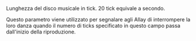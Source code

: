 Lunghezza del disco musicale in tick. 20 tick equivale a secondo.

Questo parametro viene utilizzato per segnalare agli Allay di interrompere la loro danza quando il numero di ticks specificato in questo campo passa dall'inizio della riproduzione.
